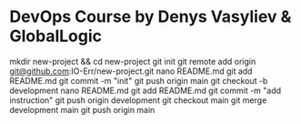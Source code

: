 # DevOps Course by Denys Vasyliev & GlobalLogic
mkdir new-project && cd new-project
git init
git remote add origin git@github.com:IO-Err/new-project.git
nano README.md
git add README.md
git commit -m "init"
git push origin main
git checkout -b development
nano README.md
git add README.md
git commit -m "add instruction"
git push origin development
git checkout main
git merge development main
git push origin main
